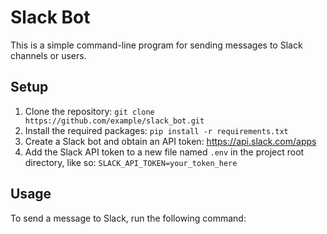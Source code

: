 # Slack Bot

This is a simple command-line program for sending messages to Slack channels or users.

## Setup

1. Clone the repository: `git clone https://github.com/example/slack_bot.git`
2. Install the required packages: `pip install -r requirements.txt`
3. Create a Slack bot and obtain an API token: https://api.slack.com/apps
4. Add the Slack API token to a new file named `.env` in the project root directory, like so: `SLACK_API_TOKEN=your_token_here`

## Usage

To send a message to Slack, run the following command:

